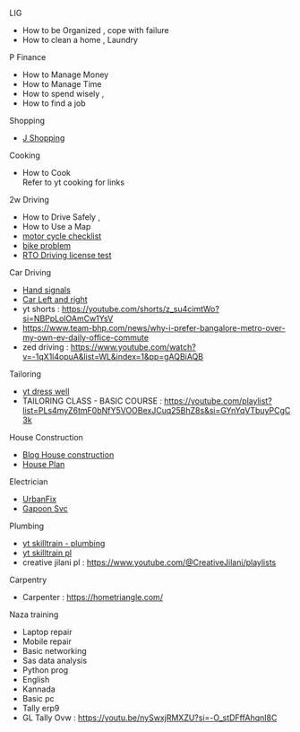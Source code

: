 LIG
- How to be Organized ,  cope with failure 
- How to clean a home , Laundry


P Finance
* How to Manage Money  
* How to Manage Time 
* How to spend wisely ,
* How to find a job

Shopping
* [J Shopping](https://www.youtube.com/watch?v=2cJC6OXsvV0&list=WL&index=11&pp=gAQBiAQB)

Cooking
* How to Cook  
Refer to yt cooking for links 

2w  Driving
* How to Drive Safely , 
* How to Use a Map 
* [motor cycle checklist](https://www.team-bhp.com/forum/motorbikes/180937-my-pdi-checklist-gearless-scooters.html)
* [bike problem](https://bikeadvice.in/common-problems-bikes-solutions/)
* [RTO Driving license test](https://www.youtube.com/watch?v=i0h0h0Vvk4I&list=PLmMyXRtEtJEba7aQjFMh0E-sI8KPcC6Ds&index=10&pp=gAQBiAQB)

Car Driving
* [Hand signals](https://www.youtube.com/watch?v=rx5MfkfSYQQ&list=WL&index=4&pp=gAQBiAQB)
* [Car Left and right](https://www.youtube.com/watch?v=pm-XV0JkYU4&list=WL&index=3&pp=gAQBiAQB)
* yt shorts : https://youtube.com/shorts/z_su4cimtWo?si=NBPpLolOAmCw1YsV
* https://www.team-bhp.com/news/why-i-prefer-bangalore-metro-over-my-own-ev-daily-office-commute
* zed driving :  https://www.youtube.com/watch?v=-1qX1l4opuA&list=WL&index=1&pp=gAQBiAQB


Tailoring
* [yt dress well](https://www.youtube.com/watch?v=R9BP1loyA7Y&list=PLmMyXRtEtJEbpcDHcySTAefGOFKPA_e_z&index=4&pp=gAQBiAQB)
* TAILORING CLASS - BASIC COURSE : https://youtube.com/playlist?list=PLs4myZ6tmF0bNfY5VOOBexJCuq25BhZ8s&si=GYnYqVTbuyPCgC3k


House Construction
* [Blog House construction](https://houseconstructiontips.com/)
* [House Plan](https://www.homeplansindia.com/stages-of-house-construction-in-india.html)

Electrician
* [UrbanFix](https://urbanfix.co.in/ac-installation-service-bangalore/)
* [Gapoon Svc](https://www.gapoon.com/bangalore/electrician)

Plumbing
* [yt skilltrain - plumbing](https://www.youtube.com/watch?v=-YCp-msm3oM&list=PLmMyXRtEtJEba7aQjFMh0E-sI8KPcC6Ds&index=9&pp=gAQBiAQB)
* [yt skilltrain pl](https://www.youtube.com/@SkillTrainIndia/playlists)
* creative jilani pl : https://www.youtube.com/@CreativeJilani/playlists

Carpentry
* Carpenter : https://hometriangle.com/


Naza training
*  Laptop repair 
*  Mobile repair
*  Basic networking 
*  Sas data analysis 
*  Python prog
*  English
*  Kannada 
*  Basic pc
*  Tally erp9
*  GL Tally Ovw : https://youtu.be/nySwxjRMXZU?si=-O_stDFffAhqnI8C






 

